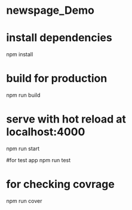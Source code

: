 # newspage_Demo

# install dependencies
npm install

# build for production
npm run build

# serve with hot reload at localhost:4000
npm run start

#for test app
npm run test

# for checking covrage
npm run cover
